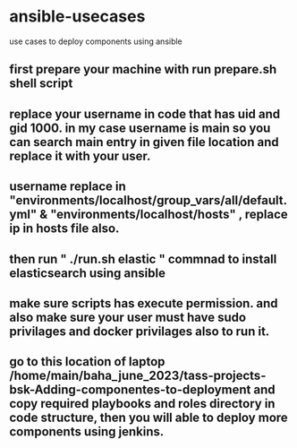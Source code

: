 # ansible-usecases
use cases to deploy components using ansible

## first prepare your machine with run prepare.sh shell script

## replace your username in code that has uid and gid 1000. in my case username is main so you can search main entry in given file location and replace it with your user.

## username replace in "environments/localhost/group_vars/all/default.yml" &  "environments/localhost/hosts" , replace ip in hosts file also.

## then run " ./run.sh elastic " commnad to install elasticsearch using ansible

## make sure scripts has execute permission. and also make sure your user must have sudo privilages and docker privilages also to run it.

## go to this location of laptop /home/main/baha_june_2023/tass-projects-bsk-Adding-componentes-to-deployment and copy required playbooks and roles directory in code structure, then you will able to deploy more components using jenkins.
